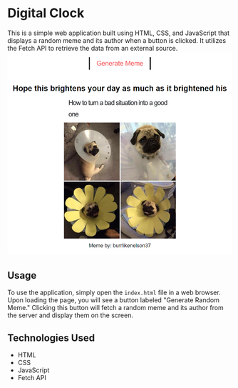 # Digital Clock

This is a simple web application built using HTML, CSS, and JavaScript that displays a random meme and its author when a button is clicked. It utilizes the Fetch API to retrieve the data from an external source.
![Project SS](./MemeGenerator/SS.png)

## Usage

To use the application, simply open the `index.html` file in a web browser. Upon loading the page, you will see a button labeled "Generate Random Meme." Clicking this button will fetch a random meme and its author from the server and display them on the screen.

## Technologies Used

- HTML
- CSS
- JavaScript
- Fetch API
